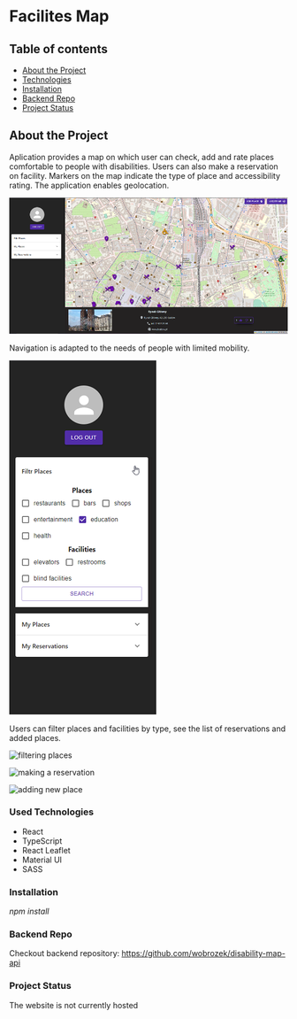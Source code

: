 # Facilites Map

## Table of contents

- [About the Project](#about-the-project)
- [Technologies](#used-technologies)
- [Installation](#installation)
- [Backend Repo](#backend-repo)
- [Project Status](#project-status)

## About the Project

Aplication provides a map on which user can check, add and rate places comfortable to people with disabilities. Users can also make a reservation on facility.
Markers on the map indicate the type of place and accessibility rating. The application enables geolocation.

![general view of the application](./public/scrn1overall.png)

Navigation is adapted to the needs of people with limited mobility.

![view of user panel](./public/scrn2panel.png)

Users can filter places and facilities by type, see the list of reservations and added places.

![filtering places](https://media.giphy.com/media/XooGriLsvm68zvqkZF/giphy.gif)

![making a reservation](https://media.giphy.com/media/ik4KE8ezCX1eKz6DQm/giphy.gif)

![adding new place](https://media.giphy.com/media/v1.Y2lkPTc5MGI3NjExN29kbGJ1bnk2b2FhY3VrajBmOGFzZjhmajdpeDMxY2xlZTNsbzA2YiZlcD12MV9pbnRlcm5hbF9naWZfYnlfaWQmY3Q9Zw/V4S3H4Zd1xxCk3nSTl/giphy.gif)

### Used Technologies

- React
- TypeScript
- React Leaflet
- Material UI
- SASS

### Installation

_npm install_

### Backend Repo

Checkout backend repository: https://github.com/wobrozek/disability-map-api

### Project Status

The website is not currently hosted
